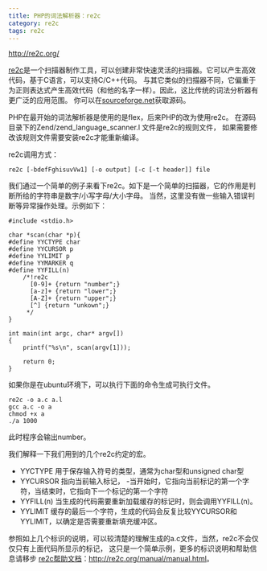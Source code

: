 ```yaml
---
title: PHP的词法解析器：re2c
category: re2c
tags: re2c
---
```


http://re2c.org/



[re2c](http://www.re2c.org/)是一个扫描器制作工具，可以创建非常快速灵活的扫描器。它可以产生高效代码，基于C语言，可以支持C/C++代码。 与其它类似的扫描器不同，它偏重于为正则表达式产生高效代码（和他的名字一样）。因此，这比传统的词法分析器有更广泛的应用范围。 你可以在[sourceforge.net](http://sourceforge.net/projects/re2c/)获取源码。

PHP在最开始的词法解析器是使用的是flex，后来PHP的改为使用re2c。 在源码目录下的Zend/zend_language_scanner.l 文件是re2c的规则文件， 如果需要修改该规则文件需要安装re2c才能重新编译。

re2c调用方式：

```
re2c [-bdefFghisuvVw1] [-o output] [-c [-t header]] file
```

我们通过一个简单的例子来看下re2c。如下是一个简单的扫描器，它的作用是判断所给的字符串是数字/小写字母/大小字母。 当然，这里没有做一些输入错误判断等异常操作处理。示例如下：

```
#include <stdio.h>

char *scan(char *p){
#define YYCTYPE char
#define YYCURSOR p
#define YYLIMIT p
#define YYMARKER q
#define YYFILL(n)
    /*!re2c
      [0-9]+ {return "number";}
      [a-z]+ {return "lower";}
      [A-Z]+ {return "upper";}
      [^] {return "unkown";}
     */
}

int main(int argc, char* argv[])
{
    printf("%s\n", scan(argv[1]));

    return 0;
}
```

如果你是在ubuntu环境下，可以执行下面的命令生成可执行文件。

```
re2c -o a.c a.l
gcc a.c -o a
chmod +x a
./a 1000
```

此时程序会输出number。

我们解释一下我们用到的几个re2c约定的宏。

- YYCTYPE 用于保存输入符号的类型，通常为char型和unsigned char型
- YYCURSOR 指向当前输入标记， -当开始时，它指向当前标记的第一个字符，当结束时，它指向下一个标记的第一个字符
- YYFILL(n) 当生成的代码需要重新加载缓存的标记时，则会调用YYFILL(n)。
- YYLIMIT 缓存的最后一个字符，生成的代码会反复比较YYCURSOR和YYLIMIT，以确定是否需要重新填充缓冲区。

参照如上几个标识的说明，可以较清楚的理解生成的a.c文件，当然，re2c不会仅仅只有上面代码所显示的标记， 这只是一个简单示例，更多的标识说明和帮助信息请移步 [re2c帮助文档](http://re2c.org/manual.html)：<http://re2c.org/manual/manual.html>。